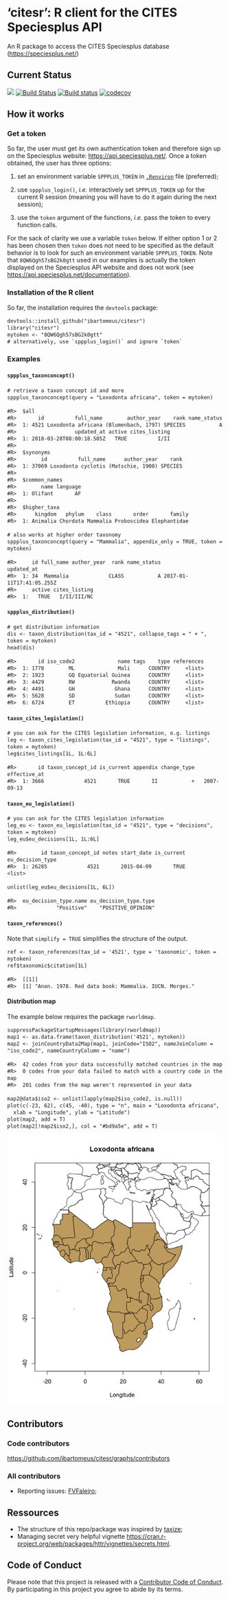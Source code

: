 ‘citesr’: R client for the CITES Speciesplus API
=============================================

An R package to access the CITES Speciesplus database (https://speciesplus.net/)

Current Status
--------------

![](https://img.shields.io/badge/citesr-InDevelopment-d7ae67.svg)
[![Build
Status](https://travis-ci.org/ibartomeus/citesr.svg?branch=master)](https://travis-ci.org/ibartomeus/citesr)
[![Build
status](https://ci.appveyor.com/api/projects/status/j8u04bwan0kqpn0f?svg=true)](https://ci.appveyor.com/project/KevCaz/citesr)
[![codecov](https://codecov.io/gh/ibartomeus/citesr/branch/master/graph/badge.svg)](https://codecov.io/gh/ibartomeus/citesr)

How it works
------------

### Get a token

So far, the user must get its own authentication token and therefore
sign up on the Speciesplus website: <https://api.speciesplus.net/>.
Once a token obtained, the user has three options:

1.  set an environment variable `SPPPLUS_TOKEN` in
    [`.Renviron`](https://stat.ethz.ch/R-manual/R-devel/library/base/html/Startup.html)
    file (preferred);

2.  use `sppplus_login()`, *i.e.* interactively set `SPPPLUS_TOKEN` up
    for the current R session (meaning you will have to do it again
    during the next session);

3.  use the `token` argument of the functions, *i.e.* pass the token to
    every function calls.

For the sack of clarity we use a variable `token` below. If either
option 1 or 2 has been chosen then `token` does not need to be specified
as the default behavior is to look for such an environment variable
`SPPPLUS_TOKEN`. Note that `8QW6Qgh57sBG2k0gtt` used in our examples is
actually the token displayed on the Speciesplus API website and does
not work (see <https://api.speciesplus.net/documentation>).

### Installation of the R client

So far, the installation requires the `devtools` package:

    devtools::install_github("ibartomeus/citesr")
    library("citesr")
    mytoken <- "8QW6Qgh57sBG2k0gtt"
    # alternatively, use `sppplus_login()` and ignore `token`

### Examples

#### `sppplus_taxonconcept()`

    # retrieve a taxon concept id and more
    sppplus_taxonconcept(query = "Loxodonta africana", token = mytoken)

    #R>  $all
    #R>       id          full_name        author_year    rank name_status
    #R>  1: 4521 Loxodonta africana (Blumenbach, 1797) SPECIES           A
    #R>                   updated_at active cites_listing
    #R>  1: 2018-03-28T08:00:18.505Z   TRUE          I/II
    #R>  
    #R>  $synonyms
    #R>        id          full_name      author_year    rank
    #R>  1: 37069 Loxodonta cyclotis (Matschie, 1900) SPECIES
    #R>  
    #R>  $common_names
    #R>        name language
    #R>  1: Olifant       AF
    #R>  
    #R>  $higher_taxa
    #R>      kingdom   phylum    class       order       family
    #R>  1: Animalia Chordata Mammalia Proboscidea Elephantidae

    # also works at higher order taxonomy
    sppplus_taxonconcept(query = "Mammalia", appendix_only = TRUE, token = mytoken)

    #R>     id full_name author_year  rank name_status               updated_at
    #R>  1: 34  Mammalia             CLASS           A 2017-01-11T17:41:05.255Z
    #R>     active cites_listing
    #R>  1:   TRUE   I/II/III/NC

#### `sppplus_distribution()`

    # get distribution information
    dis <- taxon_distribution(tax_id = "4521", collapse_tags = " + ", token = mytoken)
    head(dis)

    #R>       id iso_code2              name tags    type references
    #R>  1: 1778        ML              Mali      COUNTRY     <list>
    #R>  2: 1923        GQ Equatorial Guinea      COUNTRY     <list>
    #R>  3: 4429        RW            Rwanda      COUNTRY     <list>
    #R>  4: 4491        GH             Ghana      COUNTRY     <list>
    #R>  5: 5628        SD             Sudan      COUNTRY     <list>
    #R>  6: 6724        ET          Ethiopia      COUNTRY     <list>

#### `taxon_cites_legislation()`

    # you can ask for the CITES legislation information, e.g. listings
    leg <- taxon_cites_legislation(tax_id = "4521", type = "listings", token = mytoken)
    leg$cites_listings[1L, 1L:6L]

    #R>       id taxon_concept_id is_current appendix change_type effective_at
    #R>  1: 3666             4521       TRUE       II           +   2007-09-13

#### `taxon_eu_legislation()`

    # you can ask for the CITES legislation information
    leg_eu <- taxon_eu_legislation(tax_id = "4521", type = "decisions", token = mytoken)
    leg_eu$eu_decisions[1L, 1L:6L]

    #R>        id taxon_concept_id notes start_date is_current eu_decision_type
    #R>  1: 26285             4521       2015-04-09       TRUE           <list>

    unlist(leg_eu$eu_decisions[1L, 6L])

    #R>  eu_decision_type.name eu_decision_type.type 
    #R>             "Positive"    "POSITIVE_OPINION"

#### `taxon_references()`

Note that `simplify = TRUE` simplifies the structure of the output.

    ref <- taxon_references(tax_id = '4521', type = 'taxonomic', token = mytoken)
    ref$taxonomic$citation[1L]

    #R>  [[1]]
    #R>  [1] "Anon. 1978. Red data book: Mammalia. IUCN. Morges."

#### Distribution map

The example below requires the package `rworldmap`.

    suppressPackageStartupMessages(library(rworldmap))
    map1 <- as.data.frame(taxon_distribution('4521', mytoken))
    map2 <- joinCountryData2Map(map1, joinCode="ISO2", nameJoinColumn = "iso_code2", nameCountryColumn = "name")

    #R>  42 codes from your data successfully matched countries in the map
    #R>  0 codes from your data failed to match with a country code in the map
    #R>  201 codes from the map weren't represented in your data

    map2@data$iso2 <- unlist(lapply(map2$iso_code2, is.null))
    plot(c(-23, 62), c(45, -40), type = "n", main = "Loxodonta africana",
      xlab = "Longitude", ylab = "Latitude")
    plot(map2, add = T)
    plot(map2[!map2$iso2,], col = "#bd9a5e", add = T)

<img src="inst/assets/img/map-1.png" style="display: block; margin: auto;" />

Contributors
------------

### Code contributors

<https://github.com/ibartomeus/citesr/graphs/contributors>

### All contributors

-   Reporting issues: [FVFaleiro](https://github.com/FVFaleiro);

Ressources
----------

-   The structure of this repo/package was inspired by
    [taxize](https://github.com/ropensci/taxize);
-   Managing secret very helpful vignette
    <https://cran.r-project.org/web/packages/httr/vignettes/secrets.html>.

Code of Conduct
---------------

Please note that this project is released with a [Contributor Code of
Conduct](CONDUCT.md). By participating in this project you agree to
abide by its terms.
